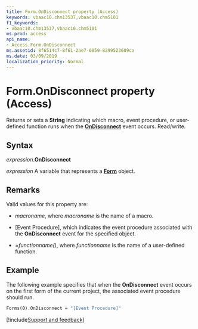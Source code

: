 ```yaml
---
title: Form.OnDisconnect property (Access)
keywords: vbaac10.chm13537,vbaac10.chm5101
f1_keywords:
- vbaac10.chm13537,vbaac10.chm5101
ms.prod: access
api_name:
- Access.Form.OnDisconnect
ms.assetid: 8f6514c7-8f61-2ae7-0859-8299523609ca
ms.date: 03/09/2019
localization_priority: Normal
---
```



# Form.OnDisconnect property (Access)

Returns or sets a **String** indicating which macro, event procedure, or user-defined function runs when the **[OnDisconnect](Access.Form.OnDisconnect(even).md)** event occurs. Read/write.


## Syntax

_expression_.**OnDisconnect**

_expression_ A variable that represents a **[Form](Access.Form.md)** object.


## Remarks

Valid values for this property are:

- _macroname_, where _macroname_ is the name of a macro.

- [Event Procedure], which indicates the event procedure associated with the **OnDisconnect** event for the specified object.

- _=functionname()_, where _functionname_ is the name of a user-defined function.


## Example

The following example specifies that when the **OnDisconnect** event occurs on the first form of the current project, the associated event procedure should run.


```vb
Forms(0).OnDisconnect = "[Event Procedure]" 

```



[!include[Support and feedback](~/includes/feedback-boilerplate.md)]